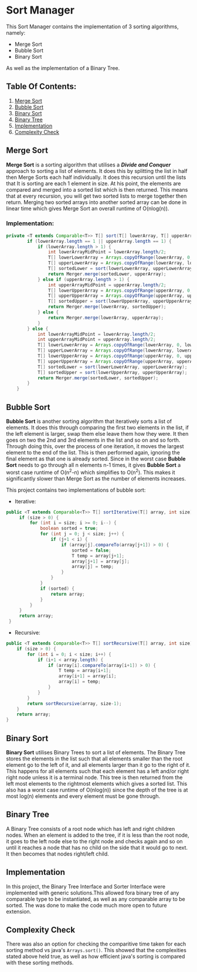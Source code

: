 # Sort Manager

This Sort Manager contains the implementation of 3 sorting algorithms, namely:

 - Merge Sort
 - Bubble Sort
 - Binary Sort

As well as the implementation of a Binary Tree.

## Table Of Contents:
1. [Merge Sort](#merge-sort)
2. [Bubble Sort](#bubble-sort)
3. [Binary Sort](#binary-sort)
4. [Binary Tree](#binary-tree)
5. [Implementation](#implementation)
6. [Complexity Check](#complexity-check)

## Merge Sort
**Merge Sort** is a sorting algorithm that utilises a ***Divide and Conquer*** approach to sorting a list of elements. It does this by splitting the list in half then Merge Sorts each half individually. It does this recursion until the lists that It is sorting are each 1 element in size. At his point, the elements are compared and merged into a sorted list which is then returned. This means that at every recursion, you will get two sorted lists to merge together then return. Merging two sorted arrays into another sorted array can be done in linear time which gives Merge Sort an overall runtime of O(nlog(n)).

### Implementation:

```java
private <T extends Comparable<T>> T[] sort(T[] lowerArray, T[] upperArray) throws SortingException, MergingException {
        if (lowerArray.length == 1 || upperArray.length == 1) {
            if (lowerArray.length > 1) {
                int lowerArrayMidPoint = lowerArray.length/2;
                T[] lowerLowerArray = Arrays.copyOfRange(lowerArray, 0, lowerArrayMidPoint);
                T[] upperLowerArray = Arrays.copyOfRange(lowerArray, lowerArrayMidPoint, lowerArray.length);
                T[] sortedLower = sort(lowerLowerArray, upperLowerArray);
                return Merger.merge(sortedLower, upperArray);
            } else if (upperArray.length > 1) {
                int upperArrayMidPoint = upperArray.length/2;
                T[] lowerUpperArray = Arrays.copyOfRange(upperArray, 0, upperArrayMidPoint);
                T[] upperUpperArray = Arrays.copyOfRange(upperArray, upperArrayMidPoint, upperArray.length);
                T[] sortedUpper = sort(lowerUpperArray, upperUpperArray);
                return Merger.merge(lowerArray, sortedUpper);
            } else {
                return Merger.merge(lowerArray, upperArray);
            }
        } else {
            int lowerArrayMidPoint = lowerArray.length/2;
            int upperArrayMidPoint = upperArray.length/2;
            T[] lowerLowerArray = Arrays.copyOfRange(lowerArray, 0, lowerArrayMidPoint);
            T[] upperLowerArray = Arrays.copyOfRange(lowerArray, lowerArrayMidPoint, lowerArray.length);
            T[] lowerUpperArray = Arrays.copyOfRange(upperArray, 0, upperArrayMidPoint);
            T[] upperUpperArray = Arrays.copyOfRange(upperArray, upperArrayMidPoint, upperArray.length);
            T[] sortedLower = sort(lowerLowerArray, upperLowerArray);
            T[] sortedUpper = sort(lowerUpperArray, upperUpperArray);
            return Merger.merge(sortedLower, sortedUpper);
        }
    }
```

## Bubble Sort
**Bubble Sort** is another sorting algorithm that iteratively sorts a list of elements. It does this through comparing the first two elements in the list, if the left element is larger, swap them else leave them how they were. It then goes on two the 2nd and 3rd elements in the list and so on and so forth. Through doing this, over the process of one iteration, it moves the largest element to the end of the list. This is then performed again, ignoring the final element as that one is already sorted. Since in the worst case **Bubble Sort** needs to go through all n elements n-1 times, it gives **Bubble Sort** a worst case runtime of O(n<sup>2</sup>-n) which simplifies to O(n<sup>2</sup>). This makes it significantly slower than Merge Sort as the number of elements increases.

This project contains two implementations of bubble sort:
- Iterative:
 ```java
 public <T extends Comparable<T>> T[] sortIterative(T[] array, int size) {
      if (size > 0) {
          for (int i = size; i >= 0; i--) {
              boolean sorted = true;
              for (int j = 0; j < size; j++) {
                  if (j+1 < i) {
                      if (array[j].compareTo(array[j+1]) > 0) {
                          sorted = false;
                          T temp = array[j+1];
                          array[j+1] = array[j];
                          array[j] = temp;
                      }
                  }
              }
              if (sorted) {
                  return array;
              }
          }
      }
      return array;
  }
 ```
- Recursive:
 ```java
 public <T extends Comparable<T>> T[] sortRecursive(T[] array, int size) {
     if (size > 0) {
         for (int i = 0; i < size; i++) {
             if (i+1 < array.length) {
                 if (array[i].compareTo(array[i+1]) > 0) {
                     T temp = array[i+1];
                     array[i+1] = array[i];
                     array[i] = temp;
                 }
             }
         }
         return sortRecursive(array, size-1);
     }
     return array;
 }
 ```

## Binary Sort
**Binary Sort** utilises Binary Trees to sort a list of elements. The Binary Tree stores the elements in the list such that all elements smaller than the root element go to the left of it, and all elements larger than it go to the right of it. This happens for all elements such that each element has a left and/or right right node unless it is a terminal node. This tree is then returned from the left most elements to the rightmost elements which gives a sorted list. This also has a worst case runtime of O(nlog(n)) since the depth of the tree is at most log(n) elements and every element must be gone through.

## Binary Tree
A Binary Tree consists of a root node which has left and right children nodes. When an element is added to the tree, if it is less than the root node, it goes to the left node else to the right node and checks again and so on until it reaches a node that has no child on the side that it would go to next. It then becomes that nodes right/left child.

## Implementation
In this project, the Binary Tree Interface and Sorter Interface were implemented with generic solutions.This allowed fora binary tree of any comparable type to be instantiated, as well as any comparable array to be sorted. The was done to make the code much more open to future extension.

## Complexity Check
There was also an option for checking the comparitive time taken for each sorting method vs java's ```Arrays.sort()```. This showed that the complexities stated above held true, as well as how efficient java's sorting is compared with these sorting methods.

